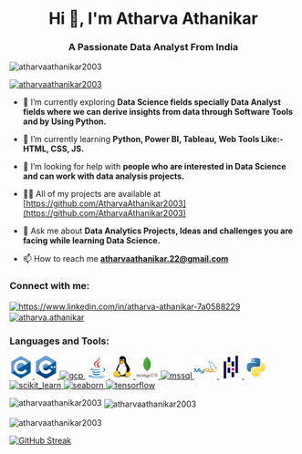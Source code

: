 <h1 align="center">Hi 👋, I'm Atharva Athanikar</h1>
<h3 align="center">A Passionate Data Analyst From India</h3>

<p align="left"> <img src="https://komarev.com/ghpvc/?username=atharvaathanikar2003&label=Profile%20views&color=0e75b6&style=flat" alt="atharvaathanikar2003" /> </p>

<p align="left"> <a href="https://github.com/ryo-ma/github-profile-trophy"><img src="https://github-profile-trophy.vercel.app/?username=atharvaathanikar2003" alt="atharvaathanikar2003" /></a> </p>

- 🔭 I’m currently exploring **Data Science fields specially Data Analyst fields where we can derive insights from data through Software Tools and by Using Python.**

- 🌱 I’m currently learning **Python, Power BI, Tableau, Web Tools Like:- HTML, CSS, JS.**

- 🤝 I’m looking for help with **people who are interested in Data Science and can work with data analysis projects.**

- 👨‍💻 All of my projects are available at [https://github.com/AtharvaAthanikar2003](https://github.com/AtharvaAthanikar2003)

- 💬 Ask me about **Data Analytics Projects, Ideas and challenges you are facing while learning Data Science.**

- 📫 How to reach me **atharvaathanikar.22@gmail.com**

<h3 align="left">Connect with me:</h3>
<p align="left">
<a href="https://linkedin.com/in/https://www.linkedin.com/in/atharva-athanikar-7a0588229" target="blank"><img align="center" src="https://raw.githubusercontent.com/rahuldkjain/github-profile-readme-generator/master/src/images/icons/Social/linked-in-alt.svg" alt="https://www.linkedin.com/in/atharva-athanikar-7a0588229" height="30" width="40" /></a>
<a href="https://instagram.com/atharva.athanikar" target="blank"><img align="center" src="https://raw.githubusercontent.com/rahuldkjain/github-profile-readme-generator/master/src/images/icons/Social/instagram.svg" alt="atharva.athanikar" height="30" width="40" /></a>
</p>

<h3 align="left">Languages and Tools:</h3>
<p align="left"> <a href="https://www.cprogramming.com/" target="_blank" rel="noreferrer"> <img src="https://raw.githubusercontent.com/devicons/devicon/master/icons/c/c-original.svg" alt="c" width="40" height="40"/> </a> <a href="https://www.w3schools.com/cpp/" target="_blank" rel="noreferrer"> <img src="https://raw.githubusercontent.com/devicons/devicon/master/icons/cplusplus/cplusplus-original.svg" alt="cplusplus" width="40" height="40"/> </a> <a href="https://cloud.google.com" target="_blank" rel="noreferrer"> <img src="https://www.vectorlogo.zone/logos/google_cloud/google_cloud-icon.svg" alt="gcp" width="40" height="40"/> </a> <a href="https://www.java.com" target="_blank" rel="noreferrer"> <img src="https://raw.githubusercontent.com/devicons/devicon/master/icons/java/java-original.svg" alt="java" width="40" height="40"/> </a> <a href="https://www.linux.org/" target="_blank" rel="noreferrer"> <img src="https://raw.githubusercontent.com/devicons/devicon/master/icons/linux/linux-original.svg" alt="linux" width="40" height="40"/> </a> <a href="https://www.mongodb.com/" target="_blank" rel="noreferrer"> <img src="https://raw.githubusercontent.com/devicons/devicon/master/icons/mongodb/mongodb-original-wordmark.svg" alt="mongodb" width="40" height="40"/> </a> <a href="https://www.microsoft.com/en-us/sql-server" target="_blank" rel="noreferrer"> <img src="https://www.svgrepo.com/show/303229/microsoft-sql-server-logo.svg" alt="mssql" width="40" height="40"/> </a> <a href="https://www.mysql.com/" target="_blank" rel="noreferrer"> <img src="https://raw.githubusercontent.com/devicons/devicon/master/icons/mysql/mysql-original-wordmark.svg" alt="mysql" width="40" height="40"/> </a> <a href="https://pandas.pydata.org/" target="_blank" rel="noreferrer"> <img src="https://raw.githubusercontent.com/devicons/devicon/2ae2a900d2f041da66e950e4d48052658d850630/icons/pandas/pandas-original.svg" alt="pandas" width="40" height="40"/> </a> <a href="https://www.python.org" target="_blank" rel="noreferrer"> <img src="https://raw.githubusercontent.com/devicons/devicon/master/icons/python/python-original.svg" alt="python" width="40" height="40"/> </a> <a href="https://scikit-learn.org/" target="_blank" rel="noreferrer"> <img src="https://upload.wikimedia.org/wikipedia/commons/0/05/Scikit_learn_logo_small.svg" alt="scikit_learn" width="40" height="40"/> </a> <a href="https://seaborn.pydata.org/" target="_blank" rel="noreferrer"> <img src="https://seaborn.pydata.org/_images/logo-mark-lightbg.svg" alt="seaborn" width="40" height="40"/> </a> <a href="https://www.tensorflow.org" target="_blank" rel="noreferrer"> <img src="https://www.vectorlogo.zone/logos/tensorflow/tensorflow-icon.svg" alt="tensorflow" width="40" height="40"/> </a> </p>

<p><img align="left" src="https://github-readme-stats.vercel.app/api/top-langs?username=atharvaathanikar2003&show_icons=true&locale=en&layout=compact" alt="atharvaathanikar2003" /></p>

<p>&nbsp;<img align="center" src="https://github-readme-stats.vercel.app/api?username=atharvaathanikar2003&show_icons=true&locale=en" alt="atharvaathanikar2003" /></p>

<p><img align="center" src="https://github-readme-streak-stats.herokuapp.com/?user=atharvaathanikar2003&" alt="atharvaathanikar2003" /></p>

<p><a href="https://git.io/streak-stats"><img src="https://streak-stats.demolab.com?user=AtharvaAthanikar2003&border_radius=5&date_format=j%20M%5B%20Y%5D&card_width=500&card_height=200" alt="GitHub Streak" /></a></p>
